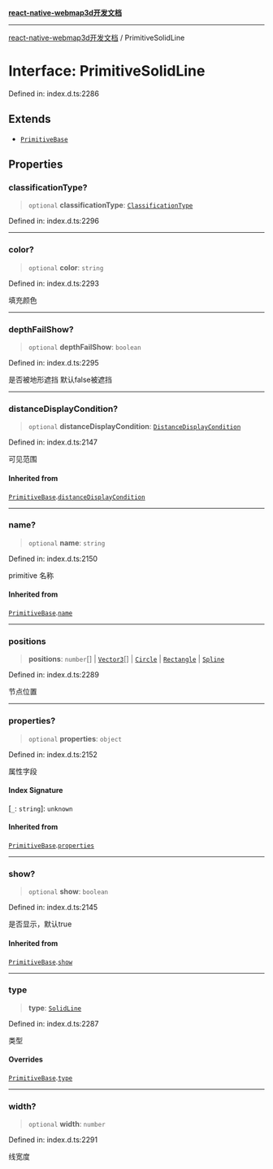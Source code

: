 [**react-native-webmap3d开发文档**](../README.md)

***

[react-native-webmap3d开发文档](../globals.md) / PrimitiveSolidLine

# Interface: PrimitiveSolidLine

Defined in: index.d.ts:2286

## Extends

- [`PrimitiveBase`](PrimitiveBase.md)

## Properties

### classificationType?

> `optional` **classificationType**: [`ClassificationType`](../enumerations/ClassificationType.md)

Defined in: index.d.ts:2296

***

### color?

> `optional` **color**: `string`

Defined in: index.d.ts:2293

填充颜色

***

### depthFailShow?

> `optional` **depthFailShow**: `boolean`

Defined in: index.d.ts:2295

是否被地形遮挡 默认false被遮挡

***

### distanceDisplayCondition?

> `optional` **distanceDisplayCondition**: [`DistanceDisplayCondition`](DistanceDisplayCondition.md)

Defined in: index.d.ts:2147

可见范围

#### Inherited from

[`PrimitiveBase`](PrimitiveBase.md).[`distanceDisplayCondition`](PrimitiveBase.md#distancedisplaycondition)

***

### name?

> `optional` **name**: `string`

Defined in: index.d.ts:2150

primitive 名称

#### Inherited from

[`PrimitiveBase`](PrimitiveBase.md).[`name`](PrimitiveBase.md#name)

***

### positions

> **positions**: `number`[] \| [`Vector3`](Vector3.md)[] \| [`Circle`](Circle.md) \| [`Rectangle`](Rectangle.md) \| [`Spline`](Spline.md)

Defined in: index.d.ts:2289

节点位置

***

### properties?

> `optional` **properties**: `object`

Defined in: index.d.ts:2152

属性字段

#### Index Signature

\[`_`: `string`\]: `unknown`

#### Inherited from

[`PrimitiveBase`](PrimitiveBase.md).[`properties`](PrimitiveBase.md#properties)

***

### show?

> `optional` **show**: `boolean`

Defined in: index.d.ts:2145

是否显示，默认true

#### Inherited from

[`PrimitiveBase`](PrimitiveBase.md).[`show`](PrimitiveBase.md#show)

***

### type

> **type**: [`SolidLine`](../enumerations/PrimitiveType.md#solidline)

Defined in: index.d.ts:2287

类型

#### Overrides

[`PrimitiveBase`](PrimitiveBase.md).[`type`](PrimitiveBase.md#type)

***

### width?

> `optional` **width**: `number`

Defined in: index.d.ts:2291

线宽度
